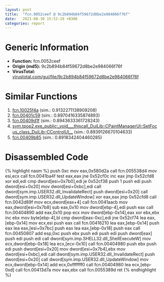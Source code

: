 ```yaml
---
layout: post
title:  "fcn.0052ceef @ 9c2b894b84f59672d8be2e984066f76f"
date:   2021-08-30 15:52:19 +0300
categories: report
---
```


# Generic Information
- **Function:** fcn.0052ceef
- **Origin (md5):** 9c2b894b84f59672d8be2e984066f76f
- **VirusTotal:** [virustotal.com/gui/file/9c2b894b84f59672d8be2e984066f76f][virustotal_ref]



# Similar Functions

1. [fcn.10025f4a][similar_1_ref] (sim.: 0.9132271138909208)
2. [fcn.00401c59][similar_2_ref] (sim.: 0.8970416335874893)
3. [fcn.00409d1f][similar_3_ref] (sim.: 0.8943633361728243)
4. [sym.tpop2.exe\_public꞉\_void\_\_\_thiscall\_DuiLib꞉꞉CPaintManagerUI꞉꞉SetFocus\_class\_DuiLib꞉꞉CControlUI\_\_][similar_4_ref] (sim.: 0.8939126670104633)
5. [fcn.00409b85][similar_5_ref] (sim.: 0.8918342404460285)


# Disassembled Code

{% highlight nasm %}
push 0xc
mov eax,0x580d2a
call fcn.005538d4
mov esi,ecx
call fcn.0041ba4f
test eax,eax
jne 0x52cf0c
inc eax
jmp 0x52cfd8
xor edi,edi
cmp dword[esi+0x7b0],edi
je 0x52cf38
push 1
push edi
push dword[esi+0x20]
mov dword[esi+0xbc],edi
call dword[sym.imp.USER32.dll_InvalidateRect]
push dword[esi+0x20]
call dword[sym.imp.USER32.dll_UpdateWindow]
xor eax,eax
jmp 0x52cfd8
call fcn.0042d89f
mov ecx,dword[eax+4]
call fcn.0041aacb
mov eax,dword[esi+0x7b8]
sub eax,0x10
mov dword[ebp-4],edi
push eax
call fcn.00404890
add eax,0x10
pop ecx
mov dword[ebp-0x14],eax
xor ebx,ebx
inc ebx
mov byte[ebp-4],bl
cmp dword[eax-0xc],edi
jne 0x52cf74
lea eax,[ebp-0x14]
mov ecx,esi
push eax
call fcn.00416210
lea eax,[ebp-0x14]
push eax
lea eax,[esi+0x7bc]
push eax
lea eax,[ebp-0x18]
push eax
call fcn.00450807
add esp,0xc
push ebx
push edi
push edi
push dword[eax]
push edi
push edi
call dword[sym.imp.SHELL32.dll_ShellExecuteW]
mov ecx,dword[ebp-0x18]
lea ecx,[ecx-0x10]
call fcn.00404980
push ebx
push edi
push dword[esi+0x20]
mov dword[esi+0x7b4],ebx
mov dword[esi+0xbc],edi
call dword[sym.imp.USER32.dll_InvalidateRect]
push dword[esi+0x20]
call dword[sym.imp.USER32.dll_UpdateWindow]
mov ecx,dword[ebp-0x14]
add ecx,0xfffffff0
call fcn.00404980
lea ecx,[ebp-0xd]
call fcn.00413d7a
mov eax,ebx
call fcn.0055389d
ret 
{% endhighlight %}


[similar_1_ref]: /report/fcn.10025f4a@e5d49e0823e602f2ee948ac39d32c1eb
[similar_2_ref]: /report/fcn.00401c59@4c8869bb42f854640703b6ddda29ee38
[similar_3_ref]: /report/fcn.00409d1f@418e0921f3a9bd4f5bc0dcc59623b5a1
[similar_4_ref]: /report/sym.tpop2.exe_public꞉_void___thiscall_DuiLib꞉꞉CPaintManagerUI꞉꞉SetFocus_class_DuiLib꞉꞉CControlUI__@289859175c221b107317af7727d26c17
[similar_5_ref]: /report/fcn.00409b85@418e0921f3a9bd4f5bc0dcc59623b5a1
[virustotal_ref]: https://www.virustotal.com/gui/file/9c2b894b84f59672d8be2e984066f76f